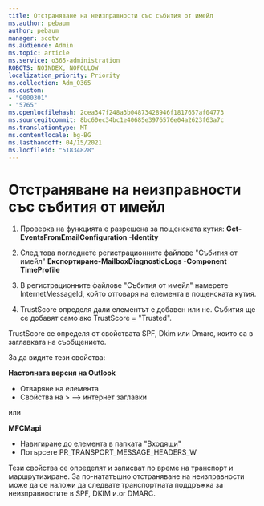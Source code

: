 ```yaml
---
title: Отстраняване на неизправности със събития от имейл
ms.author: pebaum
author: pebaum
manager: scotv
ms.audience: Admin
ms.topic: article
ms.service: o365-administration
ROBOTS: NOINDEX, NOFOLLOW
localization_priority: Priority
ms.collection: Adm_O365
ms.custom:
- "9000301"
- "5765"
ms.openlocfilehash: 2cea347f248a3b04873428946f1817657af04773
ms.sourcegitcommit: 8bc60ec34bc1e40685e3976576e04a2623f63a7c
ms.translationtype: MT
ms.contentlocale: bg-BG
ms.lasthandoff: 04/15/2021
ms.locfileid: "51834828"
---
```

# <a name="troubleshooting-events-from-email"></a>Отстраняване на неизправности със събития от имейл

1. Проверка на функцията е разрешена за пощенската кутия: **Get-EventsFromEmailConfiguration -Identity <mailbox>**

2. След това погледнете регистрационните файлове "Събития от имейл" **Експортиране-MailboxDiagnosticLogs <mailbox> -Component TimeProfile**

3. В регистрационните файлове "Събития от имейл" намерете InternetMessageId, който отговаря на елемента в пощенската кутия.  

4. TrustScore определя дали елементът е добавен или не. Събития ще се добавят само ако TrustScore = "Trusted".

TrustScore се определя от свойствата SPF, Dkim или Dmarc, които са в заглавката на съобщението.

За да видите тези свойства:

**Настолната версия на Outlook**

- Отваряне на елемента
- Свойства на > –> интернет заглавки

или

**MFCMapi**

- Навигиране до елемента в папката "Входящи"
- Потърсете PR_TRANSPORT_MESSAGE_HEADERS_W

Тези свойства се определят и записват по време на транспорт и маршрутизиране. За по-нататъшно отстраняване на неизправности може да се наложи да следвате транспортната поддръжка за неизправностите в SPF, DKIM и.or DMARC.